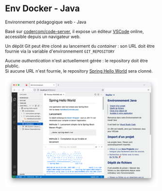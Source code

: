 # Env Docker - Java

Environnement pédagogique web - Java

Basé sur [codercom/code-server](https://github.com/cdr/code-server), il expose un éditeur [VSCode](https://code.visualstudio.com/) online, accessible depuis un navigateur web.  

Un dépôt Git peut être cloné au lancement du *container* : son URL doit être fournie via la variable d'environnement `GIT_REPOSITORY`

Aucune *authentication* n'est actuellement gérée : le repository doit être plublic.  
Si aucune URL n'est fournie, le repository [Spring Hello World](https://github.com/jimetevenard/spring-hello-world) sera clonné.

![Screenshot Code Server](screenshot-code-env-java.png)